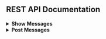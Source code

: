 ## REST API Documentation

<details>
  <summary><b> Show Messages </b></summary>

  Returns json data about a single user.

----
* **URL**

  /v1/messages

* **Method:**

  `GET`
  
*  **URL Params**
 
   `none`

* **Success Response:**

  * **Code:** 200 <br />
 
* **Error Response:**

  * **Code:** 404 NOT FOUND <br />
    **Content:** `{"error":"there is an error","success":"0","status":"404"}`
  
  * **Code:** 500 Internal Server Error  <br />
    **Content:** `{"error":"there is an error","success":"0","status":"500"}`

* **Sample Call:**

  127.0.0.1:8000/api/v1/messages
</details>

<details>
  <summary><b> Post Messages </b></summary>

  Post email,name,subject and body to database.

----
* **URL**

  /v1/messages

* **Method:**

  `POST`
  
*  **URL Params**
 
   `none`
   
*  **Data Params**

    **Required:**
 
   `email`,`name`,`subject`,`body`

* **Success Response:**

  * **Code:** 201 <br />
 
* **Error Response:**

  * **Code:** 404 NOT FOUND <br />
    **Content:** `{"error":"there is an error","success":"0","status":"404"}`
  
  * **Code:** 400 Validation Error  <br />
    **Content:** `{"email":["The email field is required."],"info":["Bad Request"],"status":["400"]}`
  
  * **Code:** 500 Internal Server Error  <br />
    **Content:** `{"error":"there is an error","success":"0","status":"500"}`  


* **Sample Call:**

  127.0.0.1:8000/api/v1/messages
</details>
